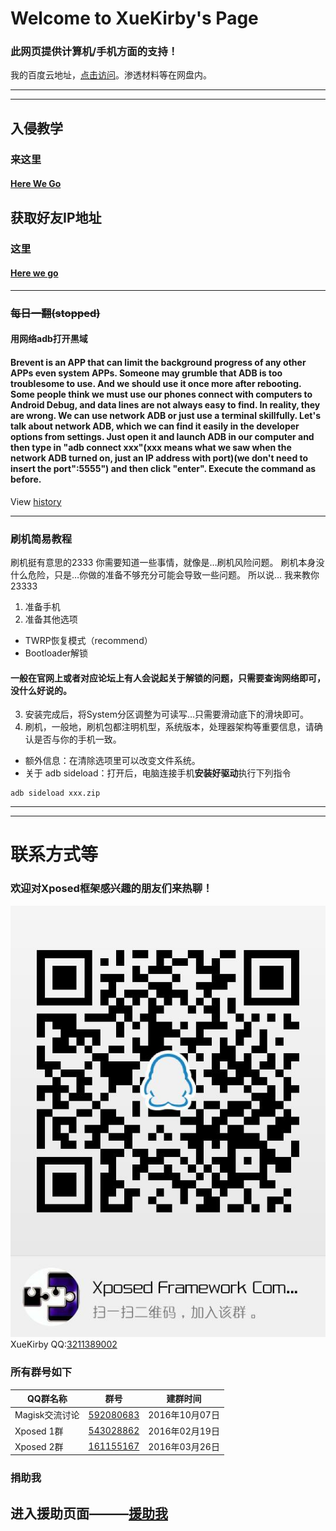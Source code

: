# Welcome to XueKirby's Page

### 此网页提供计算机/手机方面的支持！

我的百度云地址，[点击访问](http://pan.baidu.com/share/link?shareid=3185112584&uk=252246327)。渗透材料等在网盘内。

-------
-------

## 入侵教学
### 来这里
#### [Here We Go](Hack.md)

## 获取好友IP地址
### 这里
#### [Here we go](http://xuekirby.top/)


-------

### ~~每日一翻(stopped)~~

#### 用网络adb打开黒域
#### Brevent is an APP that can limit the background progress of any other APPs even system APPs. Someone may grumble that ADB is too troublesome to use. And we should use it once more after rebooting. Some people think we must use our phones connect with computers to Android Debug, and data lines are not always easy to find. In reality, they are wrong. We can use network ADB or just use a terminal skillfully. Let's talk about network ADB, which we can find it easily in the developer options from settings. Just open it and launch ADB in our computer and then type in "adb connect xxx"(xxx means what we saw when the network ADB turned on, just an IP address with port)(we don't need to insert the port":5555") and then click "enter". Execute the command as before.

View [history](history.markdown)

-------

### 刷机简易教程

刷机挺有意思的2333
你需要知道一些事情，就像是…刷机风险问题。
刷机本身没什么危险，只是…你做的准备不够充分可能会导致一些问题。
所以说…
我来教你23333
1. 准备手机
2. 准备其他选项
+ TWRP恢复模式（recommend）
+ Bootloader解锁

#### 一般在官网上或者对应论坛上有人会说起关于解锁的问题，只需要查询网络即可，没什么好说的。

3. 安装完成后，将System分区调整为可读写…只需要滑动底下的滑块即可。
4. 刷机，一般地，刷机包都注明机型，系统版本，处理器架构等重要信息，请确认是否与你的手机一致。
+ 额外信息：在清除选项里可以改变文件系统。
+ 关于 adb sideload：打开后，电脑连接手机**安装好驱动**执行下列指令

```Android
adb sideload xxx.zip
```

-------
-------
# 联系方式等

### 欢迎对Xposed框架感兴趣的朋友们来热聊！

![加入Xposed交流群](images/qun.jpg)
XueKirby QQ:[3211389002](http://qm.qq.com/cgi-bin/qm/qr?k=-fCOJh38kn-kEwEqm9QsYML0edxcxnJD)
### 所有群号如下

QQ群名称 | 群号 | 建群时间
--- | --- | ---
Magisk交流讨论 | [592080683](https://jq.qq.com/?_wv=1027&k=4EljkS2) | 2016年10月07日
Xposed 1群 | [543028862](https://jq.qq.com/?_wv=1027&k=4CVDmc0) | 2016年02月19日
Xposed 2群 | [161155167](https://jq.qq.com/?_wv=1027&k=4ExWzmx) | 2016年03月26日

### 捐助我
进入援助页面———[援助我](donate.markdown)
-------